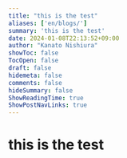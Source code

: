 ```yaml
---
title: "this is the test"
aliases: ['en/blogs/']
summary: 'this is the test'
date: 2024-01-08T22:13:52+09:00
author: "Kanato Nishiura"
showToc: false
TocOpen: false
draft: false
hidemeta: false
comments: false
hideSummary: false
ShowReadingTime: true
ShowPostNavLinks: true
---
```


# this is the test